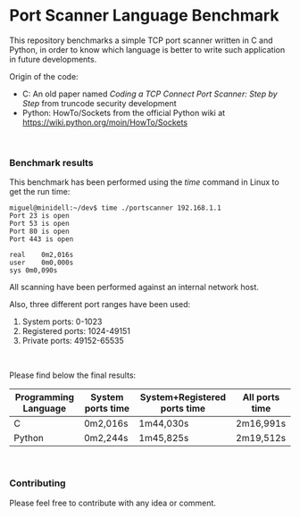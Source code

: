 # Port Scanner Language Benchmark

This repository benchmarks a simple TCP port scanner written in C and Python, in order to know which language is better to write such application in future developments.


Origin of the code:
* C: An old paper named _Coding a TCP Connect Port Scanner: Step by Step_ from truncode security development
* Python: HowTo/Sockets from the official Python wiki at https://wiki.python.org/moin/HowTo/Sockets
<br>

### Benchmark results

This benchmark has been performed using the _time_ command in Linux to get the run time:

    miguel@minidell:~/dev$ time ./portscanner 192.168.1.1
    Port 23 is open
    Port 53 is open
    Port 80 is open
    Port 443 is open
    
    real	0m2,016s
    user	0m0,000s
    sys	0m0,090s

All scanning have been performed against an internal network host.

Also, three different port ranges have been used:
1. System ports: 0-1023
2. Registered ports: 1024-49151
3. Private ports: 49152-65535 
<br>

Please find below the final results:

Programming Language | System ports time | System+Registered ports time | All ports time
-------------------- | ----------------- | ---------------------------- | --------------
C | 0m2,016s | 1m44,030s | 2m16,991s
Python | 0m2,244s | 1m45,825s | 2m19,512s
<br>

### Contributing 

Please feel free to contribute with any idea or comment.

